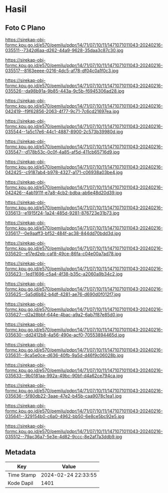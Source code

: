 # Hasil

## Foto C Plano

https://sirekap-obj-formc.kpu.go.id/e570/pemilu/pdpr/14/71/07/10/11/1471071011043-20240216-035511--7342d6aa-d262-44a9-9628-35daa3c87c30.jpg

https://sirekap-obj-formc.kpu.go.id/e570/pemilu/pdpr/14/71/07/10/11/1471071011043-20240216-035517--8163eeee-0216-4dc5-af78-df04c0a1f0c3.jpg

https://sirekap-obj-formc.kpu.go.id/e570/pemilu/pdpr/14/71/07/10/11/1471071011043-20240216-035526--da98b91a-9b85-443a-9c5b-f6945306ad28.jpg

https://sirekap-obj-formc.kpu.go.id/e570/pemilu/pdpr/14/71/07/10/11/1471071011043-20240216-042419--f9f62856-2063-4f77-9c71-7c6cd21697ea.jpg

https://sirekap-obj-formc.kpu.go.id/e570/pemilu/pdpr/14/71/07/10/11/1471071011043-20240216-035544--1a5c17e6-44c1-4887-8900-2c573b39980d.jpg

https://sirekap-obj-formc.kpu.go.id/e570/pemilu/pdpr/14/71/07/10/11/1471071011043-20240216-035547--d178b53c-0c0f-4a85-af5d-411cb65716d9.jpg

https://sirekap-obj-formc.kpu.go.id/e570/pemilu/pdpr/14/71/07/10/11/1471071011043-20240216-042425--c9187ab4-b978-4327-a171-c06938a03be4.jpg

https://sirekap-obj-formc.kpu.go.id/e570/pemilu/pdpr/14/71/07/10/11/1471071011043-20240216-042426--4ab1911f-e7a8-4cb2-bdba-ab6e48d20d39.jpg

https://sirekap-obj-formc.kpu.go.id/e570/pemilu/pdpr/14/71/07/10/11/1471071011043-20240216-035613--e1915f24-1a24-485d-9281-876723e31b73.jpg

https://sirekap-obj-formc.kpu.go.id/e570/pemilu/pdpr/14/71/07/10/11/1471071011043-20240216-035617--0e9aaff3-bf52-484f-ac38-844dd70bdd3d.jpg

https://sirekap-obj-formc.kpu.go.id/e570/pemilu/pdpr/14/71/07/10/11/1471071011043-20240216-035620--e17ed2eb-caf8-49ce-86fa-c04e00a7ad78.jpg

https://sirekap-obj-formc.kpu.go.id/e570/pemilu/pdpr/14/71/07/10/11/1471071011043-20240216-035623--1ed11696-c5a4-4f38-b35c-a2060a9b34c2.jpg

https://sirekap-obj-formc.kpu.go.id/e570/pemilu/pdpr/14/71/07/10/11/1471071011043-20240216-035625--5a5d6b82-b4df-4281-ae76-d690d0f012f7.jpg

https://sirekap-obj-formc.kpu.go.id/e570/pemilu/pdpr/14/71/07/10/11/1471071011043-20240216-035627--d2a28bbf-644e-4bac-a9a2-6ab7f87e85d0.jpg

https://sirekap-obj-formc.kpu.go.id/e570/pemilu/pdpr/14/71/07/10/11/1471071011043-20240216-035630--dd2412b8-4a56-490e-acf0-70553894465d.jpg

https://sirekap-obj-formc.kpu.go.id/e570/pemilu/pdpr/14/71/07/10/11/1471071011043-20240216-035631--9ca5e0ce-d636-40fb-9a5d-d46f9c06028b.jpg

https://sirekap-obj-formc.kpu.go.id/e570/pemilu/pdpr/14/71/07/10/11/1471071011043-20240216-035633--9b0181aa-992a-49bc-90bf-d4a62ce794ca.jpg

https://sirekap-obj-formc.kpu.go.id/e570/pemilu/pdpr/14/71/07/10/11/1471071011043-20240216-035636--5f80db22-3aae-47e2-b45b-caa9078c1ea1.jpg

https://sirekap-obj-formc.kpu.go.id/e570/pemilu/pdpr/14/71/07/10/11/1471071011043-20240216-035641--329154b0-c6a0-4962-bb50-6e8ce5bc92e5.jpg

https://sirekap-obj-formc.kpu.go.id/e570/pemilu/pdpr/14/71/07/10/11/1471071011043-20240216-035512--79ac36a7-5e3e-4d82-9ccc-8e2af7a3ddb9.jpg


## Metadata

| Key        | Value               |
| ---------- | ------------------- |
| Time Stamp | 2024-02-24 22:33:55 |
| Kode Dapil | 1401                |



